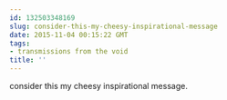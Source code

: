 ```yaml
---
id: 132503348169
slug: consider-this-my-cheesy-inspirational-message
date: 2015-11-04 00:15:22 GMT
tags:
- transmissions from the void
title: ''
---
```

consider this my cheesy inspirational message.